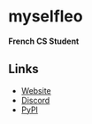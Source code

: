 # myselfleo
__French CS Student__
## Links
* [Website](https://myselfleo.com)
* [Discord](https://discordapp.com/users/207952145381588992/)
* [PyPI](https://pypi.org/user/myselfleo/)
